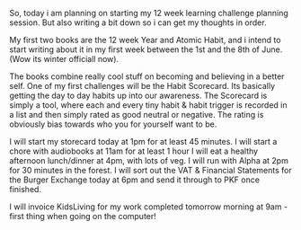 So, today i am planning on starting my 12 week learning challenge planning session. But also writing a bit down so i can get my thoughts in order.

My first two books are the 12 week Year and Atomic Habit, and i intend to start writing about it in my first week between the 1st and the 8th of June. (Wow its winter officiall now).

The books combine really cool stuff on becoming and believing in a better self. One of my first challenges will be the Habit Scorecard. Its basically getting the day to day habits up into our awareness. The Scorecard is simply a tool, where each and every tiny habit & habit trigger is recorded in a list and then simply rated as good neutral or negative. The rating is obviously bias towards who you for yourself want to be.

I will start my storecard today at 1pm for at least 45 minutes.
I will start a chore with audiobooks at 11am for at least 1 hour
I will eat a healthy afternoon lunch/dinner at 4pm, with lots of veg.
I will run with Alpha at 2pm for 30 minutes in the forest.
I will sort out the VAT & Financial Statements for the Burger Exchange today at 6pm and send it through to PKF once finished.

I will invoice KidsLiving for my work completed tomorrow morning at 9am - first thing when going on the computer!




